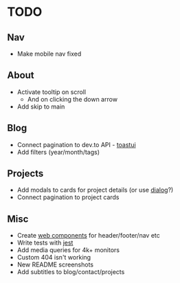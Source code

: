# TODO

## Nav

- Make mobile nav fixed

## About

- Activate tooltip on scroll
  - And on clicking the down arrow
- Add skip to main

## Blog

- Connect pagination to dev.to API - [toastui](https://ui.toast.com/tui-pagination)
- Add filters (year/month/tags)

## Projects

- Add modals to cards for project details (or use [dialog](https://developer.mozilla.org/en-US/docs/Web/HTML/Element/dialog)?)
- Connect pagination to project cards

## Misc

- Create [web components](https://www.section.io/engineering-education/how-to-create-a-web-component-with-vanilla-javascript/) for header/footer/nav etc
- Write tests with [jest](https://jestjs.io/)
- Add media queries for 4k+ monitors
- Custom 404 isn't working
- New README screenshots
- Add subtitles to blog/contact/projects
